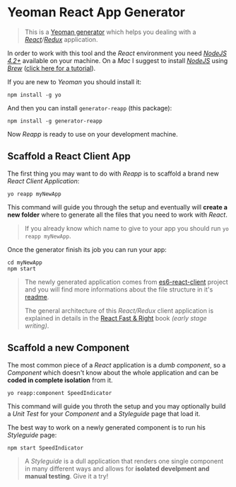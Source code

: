# Yeoman React App Generator

> This is a [Yeoman generator](http://yeoman.io/learning/) which helps you dealing with a 
_[React](https://facebook.github.io/react/)/[Redux](http://redux.js.org/)_ application.

In order to work with this tool and the _React_ environment you need _[NodeJS 4.2+]()_ available on your machine. On a _Mac_ I suggest to install _[NodeJS](https://nodejs.org)_ using _[Brew](http://brew.sh/)_ ([click here for a tutorial](https://changelog.com/install-node-js-with-homebrew-on-os-x/)).

If you are new to _Yeoman_ you should install it:

	npm install -g yo
	
And then you can install `generator-reapp` (this package):

	npm install -g generator-reapp
	
Now _Reapp_ is ready to use on your development machine.

## Scaffold a React Client App

The first thing you may want to do with _Reapp_ is to scaffold a brand new _React Client Application_:

	yo reapp myNewApp
	
This command will guide you through the setup and eventually will **create a new folder** where to generate all the files that you need to work with _React_.

> If you already know which name to give to your app you should run `yo reapp myNewApp`.

Once the generator finish its job you can run your app:

	cd myNewApp
	npm start

> The newly generated application comes from 
> [es6-react-client](https://github.com/marcopeg/es6-react-client) project and you will
> find more informations about the file structure in it's 
> [readme](https://github.com/marcopeg/es6-react-client/blob/master/README.md).
> 
> The general architecture of this _React/Redux_ client application is explained in 
> details in the [React Fast & Right](http://noblackmagic.com/reactjs-book/) 
> book _(early stage writing)_.

## Scaffold a new Component

The most common piece of a _React_ application is a _dumb component_, so a _Component_ which doesn't know about the whole application and can be **coded in complete isolation** from it.

	yo reapp:component SpeedIndicator
	
This command will guide you throth the setup and you may optionally build a _Unit Test_ for your _Component_ and a _Styleguide_ page that load it.

The best way to work on a newly generated component is to run his _Styleguide_ page:

	npm start SpeedIndicator

> A _Styleguide_ is a dull application that renders one single component in many 
> different ways and allows for **isolated develpment and manual testing**.
> Give it a try!



